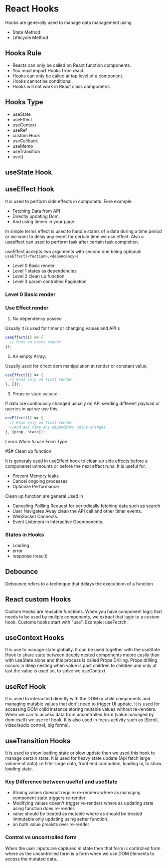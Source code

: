 # React Hooks

Hooks are generally used to manage data management using

- State Method
- Lifecycle Method

## Hooks Rule

- Reacts can only be called on React function components.
- You must import Hooks from react.
- Hooks can only be called at top level of a component.
- Hooks cannot be conditional.
- Hooks will not work in React class componetns.

## Hooks Type

- useState
- useEffect
- useContext
- useRef
- custom Hook
- useCallback
- useMemo
- useTransition
- use() <!--React 19-->

## useState Hook

## useEffect Hook

It is used to perform side effects in componets. Fore example:

- Fetching Data from API
- Directly updating Dom.
- And using timers in your page.

In simple terms effect is used to handle states of a data during a time period or we want to delay any event for certain time we use effect.
Also a useeffect can used to perform task after certain task completion.

useEffect accepts two arguments with second one being optional:
`useEffect(<fuction>,<dependency>)`

- Level 0 Basic render
- Level 1 states as dependencies
- Level 2 clean up function
- Level 3 param controlled Pagination

### Level 0 Basic render

### Use Effect render

1. No dependency passed

Usually it is used for timer or changing values and API's

```js
useEffect(() => {
  // Runs on every render
});
```

1. An empty Array:

Usually used for direct dom manipulation at render or constant value;

```js
useEffect(() => {
  // Runs only on first render
}, []);
```

3. Props or state values:

If data are continuosly changed usually on API sending different payload or queries in api we use this.

```js
useEffect(() => {
  // Runs only on first render
  //And any time any dependency value changes
}, [prop, state]);
```

_Learn When to use Each Type_

#$# Clean up function

It is generaly used in useEffect hook to clean up side effects before a componenet unmounts or before the next effect runs.
It is useful for:

- Prevent Memory leaks
- Cancel ongoing processes
- Optimize Performance

Clean up function are general Used in

- Canceling Pollling Request for periodically fetching data such as search
- User Navigates Away clean the API call and other timer events.
- WebSocket Connects.
- Event Listeners in Interactive Coomponents.

### States in Hooks

- Loading
- error
- response (result)

## Debounce

Debounce refers to a technique that delays the executioon of a function

## React custom Hooks

Custom Hooks are reusable functions.
When you have component logic that needs to be used by muliple components, we extract that lagic to a custom hook.
Customs hooks start with "use". Example: useFectch.

## useContext Hooks

It is use to manage state globally. It can be used together with the useState Hook to share state between deeply nested components moore easily
than with useState alone and this process is called Props Drilling. Props drilling occurs in deep nesting when value is past children to children
and only at last the value is used so, to solve we useContext

## useRef Hook

It is used to interactind directly with the DOM or child components and managing mutable values that don't need to trigger UI update.
It is used for accessing DOM child instance storing mutable values without re-renders. When we can to access data from
uncontrolled form (value managed by dom itself) we use ref hook. It is also used in focus activity such as (Scroll, video/audio control, big forms).

## useTransition Hooks

It is used to show loading state or slow update then we used this hook to manage certain state. It is used for heavy state update (Api fetch large volume of data) i.e
filter large data, front end compution, loading ui, to show loading state.

### Key Difference between useRef and useState

- Stroing values doesnot require re-renders where as managing component state triggers re-render
- Modifying values doesn't trigger re-renders where as updating state using function does re-render.
- value should be treated as mutable where as should be treated immutable only updating using setter function.
- on both value presists over re-render

### Control vs uncontrolled form

When the user inputs are captured in state then that form is controlled form
where as the uncontrolled form is a form when we use DOM Elements to access the mutated data.
